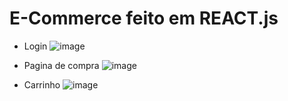 # E-Commerce feito em REACT.js

* Login
![image](https://github.com/joaovictodesousa/Feira-React/assets/107226493/9a34a7ab-5d0b-4b29-9466-1b25491fc1bc)

* Pagina de compra
  ![image](https://github.com/joaovictodesousa/Feira-React/assets/107226493/3fee6ec8-66b8-4ed3-9b9e-f2c11f4b35c3)

* Carrinho
  ![image](https://github.com/joaovictodesousa/Feira-React/assets/107226493/0170bb02-9144-41eb-b540-c45338d9a583)


